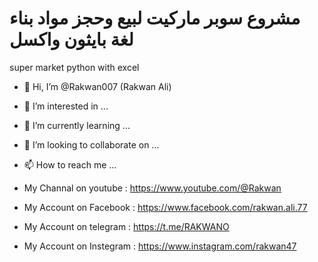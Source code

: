 # مشروع سوبر ماركيت لبيع وحجز مواد بناء لغة بايثون واكسل
super market python with excel
- 👋 Hi, I’m @Rakwan007 (Rakwan Ali)
- 👀 I’m interested in ...
- 🌱 I’m currently learning ...
- 💞️ I’m looking to collaborate on ...
- 📫 How to reach me ...

- My Channal on youtube :
https://www.youtube.com/@Rakwan
- My Account on Facebook :
https://www.facebook.com/rakwan.ali.77
- My Account on telegram :
https://t.me/RAKWANO
- My Account on Instegram :
https://www.instagram.com/rakwan47
<!---
Rakwan007/Rakwan007 is a ✨ special ✨ repository because its `README.md` (this file) appears on your GitHub profile.
You can click the Preview link to take a look at your changes.
--->
